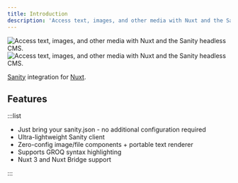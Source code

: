```yaml
---
title: Introduction
description: 'Access text, images, and other media with Nuxt and the Sanity headless CMS.'
---
```


<img src="/preview.png" class="light-img" alt="Access text, images, and other media with Nuxt and the Sanity headless CMS."/>
<img src="/preview-dark.png" class="dark-img" alt="Access text, images, and other media with Nuxt and the Sanity headless CMS."/>

[Sanity](https://www.sanity.io/) integration for [Nuxt](https://nuxtjs.org).

## Features

:::list

- Just bring your sanity.json - no additional configuration required
- Ultra-lightweight Sanity client
- Zero-config image/file components + portable text renderer
- Supports GROQ syntax highlighting
- Nuxt 3 and Nuxt Bridge support

:::
